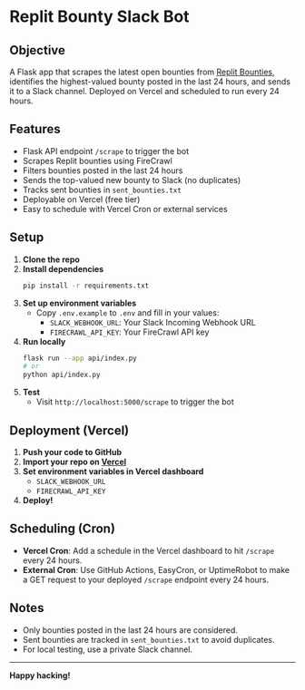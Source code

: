 # Replit Bounty Slack Bot

## Objective

A Flask app that scrapes the latest open bounties from [Replit Bounties](https://replit.com/bounties?status=open&order=creationDateDescending), identifies the highest-valued bounty posted in the last 24 hours, and sends it to a Slack channel. Deployed on Vercel and scheduled to run every 24 hours.

## Features
- Flask API endpoint `/scrape` to trigger the bot
- Scrapes Replit bounties using FireCrawl
- Filters bounties posted in the last 24 hours
- Sends the top-valued new bounty to Slack (no duplicates)
- Tracks sent bounties in `sent_bounties.txt`
- Deployable on Vercel (free tier)
- Easy to schedule with Vercel Cron or external services

## Setup

1. **Clone the repo**
2. **Install dependencies**
   ```bash
   pip install -r requirements.txt
   ```
3. **Set up environment variables**
   - Copy `.env.example` to `.env` and fill in your values:
     - `SLACK_WEBHOOK_URL`: Your Slack Incoming Webhook URL
     - `FIRECRAWL_API_KEY`: Your FireCrawl API key
4. **Run locally**
   ```bash
   flask run --app api/index.py
   # or
   python api/index.py
   ```
5. **Test**
   - Visit `http://localhost:5000/scrape` to trigger the bot

## Deployment (Vercel)

1. **Push your code to GitHub**
2. **Import your repo on [Vercel](https://vercel.com/import)**
3. **Set environment variables in Vercel dashboard**
   - `SLACK_WEBHOOK_URL`
   - `FIRECRAWL_API_KEY`
4. **Deploy!**

## Scheduling (Cron)

- **Vercel Cron**: Add a schedule in the Vercel dashboard to hit `/scrape` every 24 hours.
- **External Cron**: Use GitHub Actions, EasyCron, or UptimeRobot to make a GET request to your deployed `/scrape` endpoint every 24 hours.

## Notes
- Only bounties posted in the last 24 hours are considered.
- Sent bounties are tracked in `sent_bounties.txt` to avoid duplicates.
- For local testing, use a private Slack channel.

---

**Happy hacking!** 